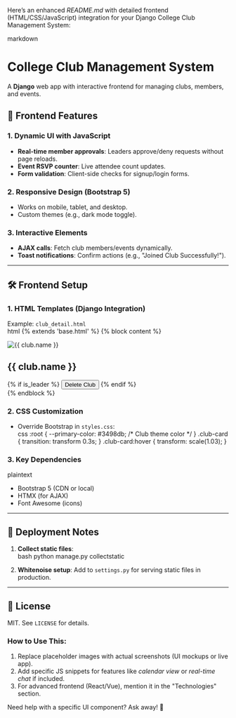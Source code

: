 Here’s an enhanced *README.md* with detailed frontend (HTML/CSS/JavaScript) integration for your Django College Club Management System:

markdown
# College Club Management System

A **Django** web app with interactive frontend for managing clubs, members, and events.  

## 🌟 Frontend Features  
### **1. Dynamic UI with JavaScript**  
- **Real-time member approvals**: Leaders approve/deny requests without page reloads.  
- **Event RSVP counter**: Live attendee count updates.  
- **Form validation**: Client-side checks for signup/login forms.  

### **2. Responsive Design (Bootstrap 5)**  
- Works on mobile, tablet, and desktop.  
- Custom themes (e.g., dark mode toggle).  

### **3. Interactive Elements**  
- **AJAX calls**: Fetch club members/events dynamically.  
- **Toast notifications**: Confirm actions (e.g., "Joined Club Successfully!").  

---

## 🛠 Frontend Setup  
### **1. HTML Templates (Django Integration)**  
Example: `club_detail.html`  
html
{% extends 'base.html' %}
{% block content %}
<div class="club-header">
  <img src="{{ club.logo.url }}" class="club-logo" alt="{{ club.name }}">
  <h2>{{ club.name }}</h2>
  <!-- Leader-only buttons -->
  {% if is_leader %}
    <button class="btn btn-danger" onclick="confirmDeleteClub()">Delete Club</button>
  {% endif %}
</div>
{% endblock %}


### **2. CSS Customization**  
- Override Bootstrap in `styles.css`:  
css
:root {
  --primary-color: #3498db; /* Club theme color */
}
.club-card {
  transition: transform 0.3s;
}
.club-card:hover {
  transform: scale(1.03);
}



### **3. Key Dependencies**  
plaintext
- Bootstrap 5 (CDN or local)
- HTMX (for AJAX) <script src="https://unpkg.com/htmx.org"></script>
- Font Awesome (icons) <link rel="stylesheet" href="https://cdnjs.cloudflare.com/ajax/libs/font-awesome/6.0.0/css/all.min.css">


---

## 🚀 Deployment Notes  
1. **Collect static files**:  
   bash
   python manage.py collectstatic
   
2. **Whitenoise setup**: Add to `settings.py` for serving static files in production.  

---

## 📜 License  
MIT. See `LICENSE` for details.  



### How to Use This:  
1. Replace placeholder images with actual screenshots (UI mockups or live app).  
2. Add specific JS snippets for features like *calendar view* or *real-time chat* if included.  
3. For advanced frontend (React/Vue), mention it in the "Technologies" section.  

Need help with a specific UI component? Ask away! 🎨

